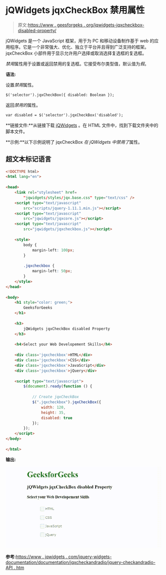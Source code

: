 # jQWidgets jqxCheckBox 禁用属性

> 原文:[https://www . geesforgeks . org/jqwidgets-jqxcheckbox-disabled-property/](https://www.geeksforgeeks.org/jqwidgets-jqxcheckbox-disabled-property/)

jQWidgets 是一个 JavaScript 框架，用于为 PC 和移动设备制作基于 web 的应用程序。它是一个非常强大、优化、独立于平台并且得到广泛支持的框架。jqxCheckBox 小部件用于显示允许用户选择或取消选择复选框的复选框。

*禁用*属性用于设置或返回禁用的复选框。它接受布尔类型值，默认值为*假*。

**语法:**

设置*禁用*属性。

```html
$('selector').jqxCheckBox({ disabled: Boolean });
```

返回*禁用的*属性。

```html
var disabled = $('selector').jqxCheckBox('disabled');
```

**链接文件:**从链接下载 [jQWidgets](https://www.jqwidgets.com/download/) 。在 HTML 文件中，找到下载文件夹中的脚本文件。

> <link rel="”stylesheet”" href="”jqwidgets/styles/jqx.base.css”" type="”text/css”">

**示例:**以下示例说明了 jqxCheckBox *在 jQWidgets 中禁用了*属性。

## 超文本标记语言

```html
<!DOCTYPE html>
<html lang="en">

<head>
    <link rel="stylesheet" href=
        "jqwidgets/styles/jqx.base.css" type="text/css" />
    <script type="text/javascript" 
        src="scripts/jquery-1.11.1.min.js"></script>
    <script type="text/javascript" 
        src="jqwidgets/jqxcore.js"></script>
    <script type="text/javascript" 
        src="jqwidgets/jqxcheckbox.js"></script>

    <style>
        body {
            margin-left: 100px;
        }

        .jqxcheckbox {
            margin-left: 50px;
        }
    </style>
</head>

<body>
    <h1 style="color: green;">
        GeeksforGeeks
    </h1>

    <h3>
        jQWidgets jqxCheckBox disabled Property
    </h3>

    <h4>Select your Web Developement Skills</h4>

    <div class='jqxcheckbox'>HTML</div>
    <div class='jqxcheckbox'>CSS</div>
    <div class='jqxcheckbox'>JavaScript</div>
    <div class='jqxcheckbox'>jQuery</div>

    <script type="text/javascript">
        $(document).ready(function () {

            // Create jqxCheckBox
            $(".jqxcheckbox").jqxCheckBox({
                width: 120,
                height: 35,
                disabled: true
            });
        });
    </script>
</body>

</html>
```

**输出:**

![](img/66b1187636e6b9a87b0ad5f12ae0e401.png)

**参考:**[https://www . jqwidgets . com/jquery-widgets-documentation/documentation/jqxcheckandradio/jquery-checkandradio-API . htm](https://www.jqwidgets.com/jquery-widgets-documentation/documentation/jqxcheckandradio/jquery-checkandradio-api.htm)